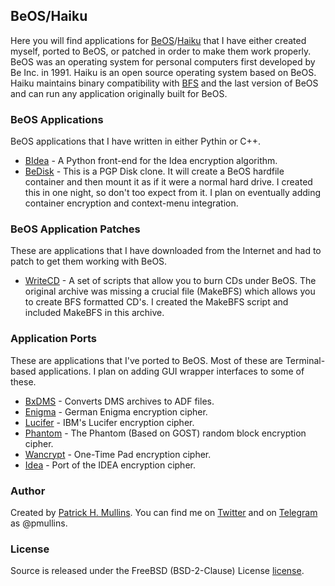 ## BeOS/Haiku

Here you will find applications for [BeOS](https://en.wikipedia.org/wiki/BeOS)/[Haiku](https://www.haiku-os.org/) that I have either created myself, ported to BeOS, or patched in order to make them work properly. BeOS was an operating system for personal computers first developed by Be Inc. in 1991. Haiku is an open source operating system based on BeOS. Haiku maintains binary compatibility with [BFS](https://en.wikipedia.org/wiki/Be_File_System) and the last version of BeOS and can run any application originally built for BeOS.

### BeOS Applications

BeOS applications that I have written in either Pythin or C++.

* [BIdea](/applications/bidea) - A Python front-end for the Idea encryption algorithm.
* [BeDisk](/applications/bedisk) - This is a PGP Disk clone. It will create a BeOS hardfile container and then mount it as if it were a normal hard drive. I created this in one night, so don't too expect from it. I plan on eventually adding container encryption and context-menu integration.

### BeOS Application Patches

These are applications that I have downloaded from the Internet and had to patch to get them working with BeOS.

* [WriteCD](patches/WriteCD) - A set of scripts that allow you to burn CDs under BeOS. The original archive was missing a crucial file (MakeBFS) which allows you to create BFS formatted CD's. I created the MakeBFS script and included MakeBFS in this archive.

### Application Ports

These are applications that I've ported to BeOS. Most of these are Terminal-based applications. I plan on adding GUI wrapper interfaces to some of these.

* [BxDMS](ports/xDMS) - Converts DMS archives to ADF files.
* [Enigma](ports/benigma) - German Enigma encryption cipher.
* [Lucifer](ports/blucifer) - IBM's Lucifer encryption cipher.
* [Phantom](ports/bphantom) - The Phantom (Based on GOST) random block encryption cipher.
* [Wancrypt](ports/bwancrypt) - One-Time Pad encryption cipher.
* [Idea](ports/idea) - Port of the IDEA encryption cipher.  

### Author
Created by [Patrick H. Mullins](http://www.pmullins.net). You can find me on  [Twitter](https://twitter.com/phmullins) and on [Telegram](https://telegram.org/) as @pmullins.

### License
Source is released under the FreeBSD (BSD-2-Clause) License [license](license.md).
